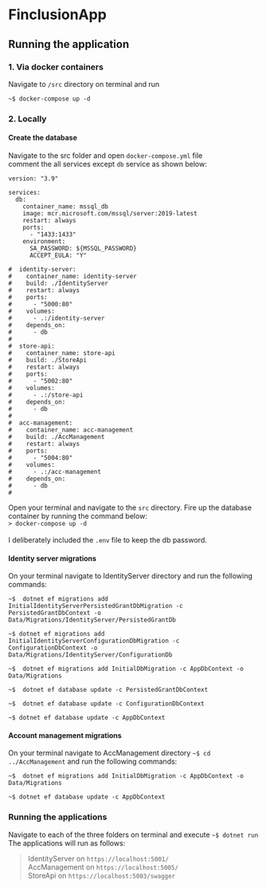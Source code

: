# FinclusionApp

## Running the application

### 1. Via docker containers
Navigate to `/src` directory on terminal and run 
```
~$ docker-compose up -d 
```

### 2. Locally

#### Create the database
Navigate to the src folder and open `docker-compose.yml` file  
comment the all services except `db` service as shown below:
```
version: "3.9"

services: 
  db:
    container_name: mssql_db
    image: mcr.microsoft.com/mssql/server:2019-latest
    restart: always
    ports:
      - "1433:1433"
    environment:
      SA_PASSWORD: ${MSSQL_PASSWORD}
      ACCEPT_EULA: "Y"
  
#  identity-server:
#    container_name: identity-server
#    build: ./IdentityServer
#    restart: always
#    ports:
#      - "5000:80"
#    volumes:
#      - .:/identity-server
#    depends_on:
#      - db
#        
#  store-api:
#    container_name: store-api
#    build: ./StoreApi
#    restart: always
#    ports:
#      - "5002:80"
#    volumes:
#      - .:/store-api
#    depends_on:
#      - db
#    
#  acc-management:
#    container_name: acc-management
#    build: ./AccManagement
#    restart: always
#    ports:
#      - "5004:80"
#    volumes:
#      - .:/acc-management
#    depends_on: 
#      - db
# 
```
Open your terminal and navigate to the `src` directory. Fire up the database container by running the command below:<br> `> docker-compose up -d`<br><br>
I deliberately included the `.env` file to keep the db password.<br>

####  Identity server migrations
On your terminal navigate to IdentityServer directory and run the following commands:
```
~$  dotnet ef migrations add InitialIdentityServerPersistedGrantDbMigration -c PersistedGrantDbContext -o Data/Migrations/IdentityServer/PersistedGrantDb
```
```
~$ dotnet ef migrations add InitialIdentityServerConfigurationDbMigration -c ConfigurationDbContext -o Data/Migrations/IdentityServer/ConfigurationDb
```
```
~$  dotnet ef migrations add InitialDbMigration -c AppDbContext -o Data/Migrations
```

```
~$  dotnet ef database update -c PersistedGrantDbContext
```
```
~$  dotnet ef database update -c ConfigurationDbContext
```
```
~$ dotnet ef database update -c AppDbContext
```

####  Account management migrations
On your terminal navigate to AccManagement directory `~$ cd ../AccManagement` and run the following commands:
```
~$  dotnet ef migrations add InitialDbMigration -c AppDbContext -o Data/Migrations
```
```
~$ dotnet ef database update -c AppDbContext
```

### Running the applications
Navigate to each of the three folders on terminal and execute `~$ dotnet run`<br>
The applications will run as follows:<br>
>IdentityServer on `https://localhost:5001/` <br>
>AccManagement on `https://localhost:5005/` <br>
>StoreApi on `https://localhost:5003/swagger` <br>

